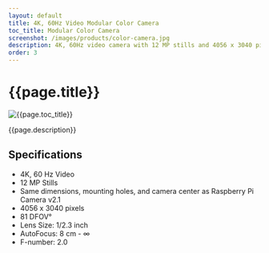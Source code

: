 ```yaml
---
layout: default
title: 4K, 60Hz Video Modular Color Camera
toc_title: Modular Color Camera
screenshot: /images/products/color-camera.jpg
description: 4K, 60Hz video camera with 12 MP stills and 4056 x 3040 pixel resolution.
order: 3
---
```


# {{page.title}}

![{{page.toc_title}}]({{page.screenshot}})

{{page.description}}

## Specifications

* 4K, 60 Hz Video
* 12 MP Stills
* Same dimensions, mounting holes, and camera center as Raspberry Pi Camera v2.1
* 4056 x 3040 pixels
* 81 DFOV°
* Lens Size: 1/2.3 inch
* AutoFocus: 8 cm - ∞
* F-number: 2.0

